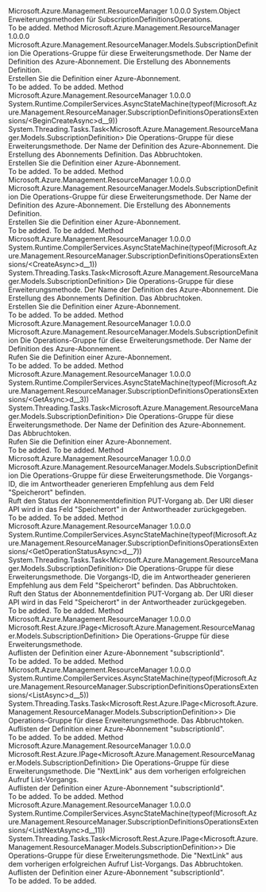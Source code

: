 <Type Name="SubscriptionDefinitionsOperationsExtensions" FullName="Microsoft.Azure.Management.ResourceManager.SubscriptionDefinitionsOperationsExtensions">
  <TypeSignature Language="C#" Value="public static class SubscriptionDefinitionsOperationsExtensions" />
  <TypeSignature Language="ILAsm" Value=".class public auto ansi abstract sealed beforefieldinit SubscriptionDefinitionsOperationsExtensions extends System.Object" />
  <TypeSignature Language="DocId" Value="T:Microsoft.Azure.Management.ResourceManager.SubscriptionDefinitionsOperationsExtensions" />
  <TypeSignature Language="VB.NET" Value="Public Module SubscriptionDefinitionsOperationsExtensions" />
  <TypeSignature Language="F#" Value="type SubscriptionDefinitionsOperationsExtensions = class" />
  <AssemblyInfo>
    <AssemblyName>Microsoft.Azure.Management.ResourceManager</AssemblyName>
    <AssemblyVersion>1.0.0.0</AssemblyVersion>
  </AssemblyInfo>
  <Base>
    <BaseTypeName>System.Object</BaseTypeName>
  </Base>
  <Interfaces />
  <Docs>
    <summary>
            Erweiterungsmethoden für SubscriptionDefinitionsOperations.
            </summary>
    <remarks>To be added.</remarks>
  </Docs>
  <Members>
    <Member MemberName="BeginCreate">
      <MemberSignature Language="C#" Value="public static Microsoft.Azure.Management.ResourceManager.Models.SubscriptionDefinition BeginCreate (this Microsoft.Azure.Management.ResourceManager.ISubscriptionDefinitionsOperations operations, string subscriptionDefinitionName, Microsoft.Azure.Management.ResourceManager.Models.SubscriptionDefinition body);" />
      <MemberSignature Language="ILAsm" Value=".method public static hidebysig class Microsoft.Azure.Management.ResourceManager.Models.SubscriptionDefinition BeginCreate(class Microsoft.Azure.Management.ResourceManager.ISubscriptionDefinitionsOperations operations, string subscriptionDefinitionName, class Microsoft.Azure.Management.ResourceManager.Models.SubscriptionDefinition body) cil managed" />
      <MemberSignature Language="DocId" Value="M:Microsoft.Azure.Management.ResourceManager.SubscriptionDefinitionsOperationsExtensions.BeginCreate(Microsoft.Azure.Management.ResourceManager.ISubscriptionDefinitionsOperations,System.String,Microsoft.Azure.Management.ResourceManager.Models.SubscriptionDefinition)" />
      <MemberSignature Language="VB.NET" Value="&lt;Extension()&gt;&#xA;Public Function BeginCreate (operations As ISubscriptionDefinitionsOperations, subscriptionDefinitionName As String, body As SubscriptionDefinition) As SubscriptionDefinition" />
      <MemberSignature Language="F#" Value="static member BeginCreate : Microsoft.Azure.Management.ResourceManager.ISubscriptionDefinitionsOperations * string * Microsoft.Azure.Management.ResourceManager.Models.SubscriptionDefinition -&gt; Microsoft.Azure.Management.ResourceManager.Models.SubscriptionDefinition" Usage="Microsoft.Azure.Management.ResourceManager.SubscriptionDefinitionsOperationsExtensions.BeginCreate (operations, subscriptionDefinitionName, body)" />
      <MemberType>Method</MemberType>
      <AssemblyInfo>
        <AssemblyName>Microsoft.Azure.Management.ResourceManager</AssemblyName>
        <AssemblyVersion>1.0.0.0</AssemblyVersion>
      </AssemblyInfo>
      <ReturnValue>
        <ReturnType>Microsoft.Azure.Management.ResourceManager.Models.SubscriptionDefinition</ReturnType>
      </ReturnValue>
      <Parameters>
        <Parameter Name="operations" Type="Microsoft.Azure.Management.ResourceManager.ISubscriptionDefinitionsOperations" RefType="this" />
        <Parameter Name="subscriptionDefinitionName" Type="System.String" />
        <Parameter Name="body" Type="Microsoft.Azure.Management.ResourceManager.Models.SubscriptionDefinition" />
      </Parameters>
      <Docs>
        <param name="operations">
            Die Operations-Gruppe für diese Erweiterungsmethode.
            </param>
        <param name="subscriptionDefinitionName">
            Der Name der Definition des Azure-Abonnement.
            </param>
        <param name="body">
            Die Erstellung des Abonnements Definition.
            </param>
        <summary>
            Erstellen Sie die Definition einer Azure-Abonnement.
            </summary>
        <returns>To be added.</returns>
        <remarks>To be added.</remarks>
      </Docs>
    </Member>
    <Member MemberName="BeginCreateAsync">
      <MemberSignature Language="C#" Value="public static System.Threading.Tasks.Task&lt;Microsoft.Azure.Management.ResourceManager.Models.SubscriptionDefinition&gt; BeginCreateAsync (this Microsoft.Azure.Management.ResourceManager.ISubscriptionDefinitionsOperations operations, string subscriptionDefinitionName, Microsoft.Azure.Management.ResourceManager.Models.SubscriptionDefinition body, System.Threading.CancellationToken cancellationToken = null);" />
      <MemberSignature Language="ILAsm" Value=".method public static hidebysig class System.Threading.Tasks.Task`1&lt;class Microsoft.Azure.Management.ResourceManager.Models.SubscriptionDefinition&gt; BeginCreateAsync(class Microsoft.Azure.Management.ResourceManager.ISubscriptionDefinitionsOperations operations, string subscriptionDefinitionName, class Microsoft.Azure.Management.ResourceManager.Models.SubscriptionDefinition body, valuetype System.Threading.CancellationToken cancellationToken) cil managed" />
      <MemberSignature Language="DocId" Value="M:Microsoft.Azure.Management.ResourceManager.SubscriptionDefinitionsOperationsExtensions.BeginCreateAsync(Microsoft.Azure.Management.ResourceManager.ISubscriptionDefinitionsOperations,System.String,Microsoft.Azure.Management.ResourceManager.Models.SubscriptionDefinition,System.Threading.CancellationToken)" />
      <MemberSignature Language="F#" Value="static member BeginCreateAsync : Microsoft.Azure.Management.ResourceManager.ISubscriptionDefinitionsOperations * string * Microsoft.Azure.Management.ResourceManager.Models.SubscriptionDefinition * System.Threading.CancellationToken -&gt; System.Threading.Tasks.Task&lt;Microsoft.Azure.Management.ResourceManager.Models.SubscriptionDefinition&gt;" Usage="Microsoft.Azure.Management.ResourceManager.SubscriptionDefinitionsOperationsExtensions.BeginCreateAsync (operations, subscriptionDefinitionName, body, cancellationToken)" />
      <MemberType>Method</MemberType>
      <AssemblyInfo>
        <AssemblyName>Microsoft.Azure.Management.ResourceManager</AssemblyName>
        <AssemblyVersion>1.0.0.0</AssemblyVersion>
      </AssemblyInfo>
      <Attributes>
        <Attribute>
          <AttributeName>System.Runtime.CompilerServices.AsyncStateMachine(typeof(Microsoft.Azure.Management.ResourceManager.SubscriptionDefinitionsOperationsExtensions/&lt;BeginCreateAsync&gt;d__9))</AttributeName>
        </Attribute>
      </Attributes>
      <ReturnValue>
        <ReturnType>System.Threading.Tasks.Task&lt;Microsoft.Azure.Management.ResourceManager.Models.SubscriptionDefinition&gt;</ReturnType>
      </ReturnValue>
      <Parameters>
        <Parameter Name="operations" Type="Microsoft.Azure.Management.ResourceManager.ISubscriptionDefinitionsOperations" RefType="this" />
        <Parameter Name="subscriptionDefinitionName" Type="System.String" />
        <Parameter Name="body" Type="Microsoft.Azure.Management.ResourceManager.Models.SubscriptionDefinition" />
        <Parameter Name="cancellationToken" Type="System.Threading.CancellationToken" />
      </Parameters>
      <Docs>
        <param name="operations">
            Die Operations-Gruppe für diese Erweiterungsmethode.
            </param>
        <param name="subscriptionDefinitionName">
            Der Name der Definition des Azure-Abonnement.
            </param>
        <param name="body">
            Die Erstellung des Abonnements Definition.
            </param>
        <param name="cancellationToken">
            Das Abbruchtoken.
            </param>
        <summary>
            Erstellen Sie die Definition einer Azure-Abonnement.
            </summary>
        <returns>To be added.</returns>
        <remarks>To be added.</remarks>
      </Docs>
    </Member>
    <Member MemberName="Create">
      <MemberSignature Language="C#" Value="public static Microsoft.Azure.Management.ResourceManager.Models.SubscriptionDefinition Create (this Microsoft.Azure.Management.ResourceManager.ISubscriptionDefinitionsOperations operations, string subscriptionDefinitionName, Microsoft.Azure.Management.ResourceManager.Models.SubscriptionDefinition body);" />
      <MemberSignature Language="ILAsm" Value=".method public static hidebysig class Microsoft.Azure.Management.ResourceManager.Models.SubscriptionDefinition Create(class Microsoft.Azure.Management.ResourceManager.ISubscriptionDefinitionsOperations operations, string subscriptionDefinitionName, class Microsoft.Azure.Management.ResourceManager.Models.SubscriptionDefinition body) cil managed" />
      <MemberSignature Language="DocId" Value="M:Microsoft.Azure.Management.ResourceManager.SubscriptionDefinitionsOperationsExtensions.Create(Microsoft.Azure.Management.ResourceManager.ISubscriptionDefinitionsOperations,System.String,Microsoft.Azure.Management.ResourceManager.Models.SubscriptionDefinition)" />
      <MemberSignature Language="VB.NET" Value="&lt;Extension()&gt;&#xA;Public Function Create (operations As ISubscriptionDefinitionsOperations, subscriptionDefinitionName As String, body As SubscriptionDefinition) As SubscriptionDefinition" />
      <MemberSignature Language="F#" Value="static member Create : Microsoft.Azure.Management.ResourceManager.ISubscriptionDefinitionsOperations * string * Microsoft.Azure.Management.ResourceManager.Models.SubscriptionDefinition -&gt; Microsoft.Azure.Management.ResourceManager.Models.SubscriptionDefinition" Usage="Microsoft.Azure.Management.ResourceManager.SubscriptionDefinitionsOperationsExtensions.Create (operations, subscriptionDefinitionName, body)" />
      <MemberType>Method</MemberType>
      <AssemblyInfo>
        <AssemblyName>Microsoft.Azure.Management.ResourceManager</AssemblyName>
        <AssemblyVersion>1.0.0.0</AssemblyVersion>
      </AssemblyInfo>
      <ReturnValue>
        <ReturnType>Microsoft.Azure.Management.ResourceManager.Models.SubscriptionDefinition</ReturnType>
      </ReturnValue>
      <Parameters>
        <Parameter Name="operations" Type="Microsoft.Azure.Management.ResourceManager.ISubscriptionDefinitionsOperations" RefType="this" />
        <Parameter Name="subscriptionDefinitionName" Type="System.String" />
        <Parameter Name="body" Type="Microsoft.Azure.Management.ResourceManager.Models.SubscriptionDefinition" />
      </Parameters>
      <Docs>
        <param name="operations">
            Die Operations-Gruppe für diese Erweiterungsmethode.
            </param>
        <param name="subscriptionDefinitionName">
            Der Name der Definition des Azure-Abonnement.
            </param>
        <param name="body">
            Die Erstellung des Abonnements Definition.
            </param>
        <summary>
            Erstellen Sie die Definition einer Azure-Abonnement.
            </summary>
        <returns>To be added.</returns>
        <remarks>To be added.</remarks>
      </Docs>
    </Member>
    <Member MemberName="CreateAsync">
      <MemberSignature Language="C#" Value="public static System.Threading.Tasks.Task&lt;Microsoft.Azure.Management.ResourceManager.Models.SubscriptionDefinition&gt; CreateAsync (this Microsoft.Azure.Management.ResourceManager.ISubscriptionDefinitionsOperations operations, string subscriptionDefinitionName, Microsoft.Azure.Management.ResourceManager.Models.SubscriptionDefinition body, System.Threading.CancellationToken cancellationToken = null);" />
      <MemberSignature Language="ILAsm" Value=".method public static hidebysig class System.Threading.Tasks.Task`1&lt;class Microsoft.Azure.Management.ResourceManager.Models.SubscriptionDefinition&gt; CreateAsync(class Microsoft.Azure.Management.ResourceManager.ISubscriptionDefinitionsOperations operations, string subscriptionDefinitionName, class Microsoft.Azure.Management.ResourceManager.Models.SubscriptionDefinition body, valuetype System.Threading.CancellationToken cancellationToken) cil managed" />
      <MemberSignature Language="DocId" Value="M:Microsoft.Azure.Management.ResourceManager.SubscriptionDefinitionsOperationsExtensions.CreateAsync(Microsoft.Azure.Management.ResourceManager.ISubscriptionDefinitionsOperations,System.String,Microsoft.Azure.Management.ResourceManager.Models.SubscriptionDefinition,System.Threading.CancellationToken)" />
      <MemberSignature Language="F#" Value="static member CreateAsync : Microsoft.Azure.Management.ResourceManager.ISubscriptionDefinitionsOperations * string * Microsoft.Azure.Management.ResourceManager.Models.SubscriptionDefinition * System.Threading.CancellationToken -&gt; System.Threading.Tasks.Task&lt;Microsoft.Azure.Management.ResourceManager.Models.SubscriptionDefinition&gt;" Usage="Microsoft.Azure.Management.ResourceManager.SubscriptionDefinitionsOperationsExtensions.CreateAsync (operations, subscriptionDefinitionName, body, cancellationToken)" />
      <MemberType>Method</MemberType>
      <AssemblyInfo>
        <AssemblyName>Microsoft.Azure.Management.ResourceManager</AssemblyName>
        <AssemblyVersion>1.0.0.0</AssemblyVersion>
      </AssemblyInfo>
      <Attributes>
        <Attribute>
          <AttributeName>System.Runtime.CompilerServices.AsyncStateMachine(typeof(Microsoft.Azure.Management.ResourceManager.SubscriptionDefinitionsOperationsExtensions/&lt;CreateAsync&gt;d__1))</AttributeName>
        </Attribute>
      </Attributes>
      <ReturnValue>
        <ReturnType>System.Threading.Tasks.Task&lt;Microsoft.Azure.Management.ResourceManager.Models.SubscriptionDefinition&gt;</ReturnType>
      </ReturnValue>
      <Parameters>
        <Parameter Name="operations" Type="Microsoft.Azure.Management.ResourceManager.ISubscriptionDefinitionsOperations" RefType="this" />
        <Parameter Name="subscriptionDefinitionName" Type="System.String" />
        <Parameter Name="body" Type="Microsoft.Azure.Management.ResourceManager.Models.SubscriptionDefinition" />
        <Parameter Name="cancellationToken" Type="System.Threading.CancellationToken" />
      </Parameters>
      <Docs>
        <param name="operations">
            Die Operations-Gruppe für diese Erweiterungsmethode.
            </param>
        <param name="subscriptionDefinitionName">
            Der Name der Definition des Azure-Abonnement.
            </param>
        <param name="body">
            Die Erstellung des Abonnements Definition.
            </param>
        <param name="cancellationToken">
            Das Abbruchtoken.
            </param>
        <summary>
            Erstellen Sie die Definition einer Azure-Abonnement.
            </summary>
        <returns>To be added.</returns>
        <remarks>To be added.</remarks>
      </Docs>
    </Member>
    <Member MemberName="Get">
      <MemberSignature Language="C#" Value="public static Microsoft.Azure.Management.ResourceManager.Models.SubscriptionDefinition Get (this Microsoft.Azure.Management.ResourceManager.ISubscriptionDefinitionsOperations operations, string subscriptionDefinitionName);" />
      <MemberSignature Language="ILAsm" Value=".method public static hidebysig class Microsoft.Azure.Management.ResourceManager.Models.SubscriptionDefinition Get(class Microsoft.Azure.Management.ResourceManager.ISubscriptionDefinitionsOperations operations, string subscriptionDefinitionName) cil managed" />
      <MemberSignature Language="DocId" Value="M:Microsoft.Azure.Management.ResourceManager.SubscriptionDefinitionsOperationsExtensions.Get(Microsoft.Azure.Management.ResourceManager.ISubscriptionDefinitionsOperations,System.String)" />
      <MemberSignature Language="VB.NET" Value="&lt;Extension()&gt;&#xA;Public Function Get (operations As ISubscriptionDefinitionsOperations, subscriptionDefinitionName As String) As SubscriptionDefinition" />
      <MemberSignature Language="F#" Value="static member Get : Microsoft.Azure.Management.ResourceManager.ISubscriptionDefinitionsOperations * string -&gt; Microsoft.Azure.Management.ResourceManager.Models.SubscriptionDefinition" Usage="Microsoft.Azure.Management.ResourceManager.SubscriptionDefinitionsOperationsExtensions.Get (operations, subscriptionDefinitionName)" />
      <MemberType>Method</MemberType>
      <AssemblyInfo>
        <AssemblyName>Microsoft.Azure.Management.ResourceManager</AssemblyName>
        <AssemblyVersion>1.0.0.0</AssemblyVersion>
      </AssemblyInfo>
      <ReturnValue>
        <ReturnType>Microsoft.Azure.Management.ResourceManager.Models.SubscriptionDefinition</ReturnType>
      </ReturnValue>
      <Parameters>
        <Parameter Name="operations" Type="Microsoft.Azure.Management.ResourceManager.ISubscriptionDefinitionsOperations" RefType="this" />
        <Parameter Name="subscriptionDefinitionName" Type="System.String" />
      </Parameters>
      <Docs>
        <param name="operations">
            Die Operations-Gruppe für diese Erweiterungsmethode.
            </param>
        <param name="subscriptionDefinitionName">
            Der Name der Definition des Azure-Abonnement.
            </param>
        <summary>
            Rufen Sie die Definition einer Azure-Abonnement.
            </summary>
        <returns>To be added.</returns>
        <remarks>To be added.</remarks>
      </Docs>
    </Member>
    <Member MemberName="GetAsync">
      <MemberSignature Language="C#" Value="public static System.Threading.Tasks.Task&lt;Microsoft.Azure.Management.ResourceManager.Models.SubscriptionDefinition&gt; GetAsync (this Microsoft.Azure.Management.ResourceManager.ISubscriptionDefinitionsOperations operations, string subscriptionDefinitionName, System.Threading.CancellationToken cancellationToken = null);" />
      <MemberSignature Language="ILAsm" Value=".method public static hidebysig class System.Threading.Tasks.Task`1&lt;class Microsoft.Azure.Management.ResourceManager.Models.SubscriptionDefinition&gt; GetAsync(class Microsoft.Azure.Management.ResourceManager.ISubscriptionDefinitionsOperations operations, string subscriptionDefinitionName, valuetype System.Threading.CancellationToken cancellationToken) cil managed" />
      <MemberSignature Language="DocId" Value="M:Microsoft.Azure.Management.ResourceManager.SubscriptionDefinitionsOperationsExtensions.GetAsync(Microsoft.Azure.Management.ResourceManager.ISubscriptionDefinitionsOperations,System.String,System.Threading.CancellationToken)" />
      <MemberSignature Language="F#" Value="static member GetAsync : Microsoft.Azure.Management.ResourceManager.ISubscriptionDefinitionsOperations * string * System.Threading.CancellationToken -&gt; System.Threading.Tasks.Task&lt;Microsoft.Azure.Management.ResourceManager.Models.SubscriptionDefinition&gt;" Usage="Microsoft.Azure.Management.ResourceManager.SubscriptionDefinitionsOperationsExtensions.GetAsync (operations, subscriptionDefinitionName, cancellationToken)" />
      <MemberType>Method</MemberType>
      <AssemblyInfo>
        <AssemblyName>Microsoft.Azure.Management.ResourceManager</AssemblyName>
        <AssemblyVersion>1.0.0.0</AssemblyVersion>
      </AssemblyInfo>
      <Attributes>
        <Attribute>
          <AttributeName>System.Runtime.CompilerServices.AsyncStateMachine(typeof(Microsoft.Azure.Management.ResourceManager.SubscriptionDefinitionsOperationsExtensions/&lt;GetAsync&gt;d__3))</AttributeName>
        </Attribute>
      </Attributes>
      <ReturnValue>
        <ReturnType>System.Threading.Tasks.Task&lt;Microsoft.Azure.Management.ResourceManager.Models.SubscriptionDefinition&gt;</ReturnType>
      </ReturnValue>
      <Parameters>
        <Parameter Name="operations" Type="Microsoft.Azure.Management.ResourceManager.ISubscriptionDefinitionsOperations" RefType="this" />
        <Parameter Name="subscriptionDefinitionName" Type="System.String" />
        <Parameter Name="cancellationToken" Type="System.Threading.CancellationToken" />
      </Parameters>
      <Docs>
        <param name="operations">
            Die Operations-Gruppe für diese Erweiterungsmethode.
            </param>
        <param name="subscriptionDefinitionName">
            Der Name der Definition des Azure-Abonnement.
            </param>
        <param name="cancellationToken">
            Das Abbruchtoken.
            </param>
        <summary>
            Rufen Sie die Definition einer Azure-Abonnement.
            </summary>
        <returns>To be added.</returns>
        <remarks>To be added.</remarks>
      </Docs>
    </Member>
    <Member MemberName="GetOperationStatus">
      <MemberSignature Language="C#" Value="public static Microsoft.Azure.Management.ResourceManager.Models.SubscriptionDefinition GetOperationStatus (this Microsoft.Azure.Management.ResourceManager.ISubscriptionDefinitionsOperations operations, Guid operationId);" />
      <MemberSignature Language="ILAsm" Value=".method public static hidebysig class Microsoft.Azure.Management.ResourceManager.Models.SubscriptionDefinition GetOperationStatus(class Microsoft.Azure.Management.ResourceManager.ISubscriptionDefinitionsOperations operations, valuetype System.Guid operationId) cil managed" />
      <MemberSignature Language="DocId" Value="M:Microsoft.Azure.Management.ResourceManager.SubscriptionDefinitionsOperationsExtensions.GetOperationStatus(Microsoft.Azure.Management.ResourceManager.ISubscriptionDefinitionsOperations,System.Guid)" />
      <MemberSignature Language="VB.NET" Value="&lt;Extension()&gt;&#xA;Public Function GetOperationStatus (operations As ISubscriptionDefinitionsOperations, operationId As Guid) As SubscriptionDefinition" />
      <MemberSignature Language="F#" Value="static member GetOperationStatus : Microsoft.Azure.Management.ResourceManager.ISubscriptionDefinitionsOperations * Guid -&gt; Microsoft.Azure.Management.ResourceManager.Models.SubscriptionDefinition" Usage="Microsoft.Azure.Management.ResourceManager.SubscriptionDefinitionsOperationsExtensions.GetOperationStatus (operations, operationId)" />
      <MemberType>Method</MemberType>
      <AssemblyInfo>
        <AssemblyName>Microsoft.Azure.Management.ResourceManager</AssemblyName>
        <AssemblyVersion>1.0.0.0</AssemblyVersion>
      </AssemblyInfo>
      <ReturnValue>
        <ReturnType>Microsoft.Azure.Management.ResourceManager.Models.SubscriptionDefinition</ReturnType>
      </ReturnValue>
      <Parameters>
        <Parameter Name="operations" Type="Microsoft.Azure.Management.ResourceManager.ISubscriptionDefinitionsOperations" RefType="this" />
        <Parameter Name="operationId" Type="System.Guid" />
      </Parameters>
      <Docs>
        <param name="operations">
            Die Operations-Gruppe für diese Erweiterungsmethode.
            </param>
        <param name="operationId">
            Die Vorgangs-ID, die im Antwortheader generieren Empfehlung aus dem Feld "Speicherort" befinden.
            </param>
        <summary>
            Ruft den Status der Abonnementdefinition PUT-Vorgang ab. Der URI dieser API wird in das Feld "Speicherort" in der Antwortheader zurückgegeben.
            </summary>
        <returns>To be added.</returns>
        <remarks>To be added.</remarks>
      </Docs>
    </Member>
    <Member MemberName="GetOperationStatusAsync">
      <MemberSignature Language="C#" Value="public static System.Threading.Tasks.Task&lt;Microsoft.Azure.Management.ResourceManager.Models.SubscriptionDefinition&gt; GetOperationStatusAsync (this Microsoft.Azure.Management.ResourceManager.ISubscriptionDefinitionsOperations operations, Guid operationId, System.Threading.CancellationToken cancellationToken = null);" />
      <MemberSignature Language="ILAsm" Value=".method public static hidebysig class System.Threading.Tasks.Task`1&lt;class Microsoft.Azure.Management.ResourceManager.Models.SubscriptionDefinition&gt; GetOperationStatusAsync(class Microsoft.Azure.Management.ResourceManager.ISubscriptionDefinitionsOperations operations, valuetype System.Guid operationId, valuetype System.Threading.CancellationToken cancellationToken) cil managed" />
      <MemberSignature Language="DocId" Value="M:Microsoft.Azure.Management.ResourceManager.SubscriptionDefinitionsOperationsExtensions.GetOperationStatusAsync(Microsoft.Azure.Management.ResourceManager.ISubscriptionDefinitionsOperations,System.Guid,System.Threading.CancellationToken)" />
      <MemberSignature Language="F#" Value="static member GetOperationStatusAsync : Microsoft.Azure.Management.ResourceManager.ISubscriptionDefinitionsOperations * Guid * System.Threading.CancellationToken -&gt; System.Threading.Tasks.Task&lt;Microsoft.Azure.Management.ResourceManager.Models.SubscriptionDefinition&gt;" Usage="Microsoft.Azure.Management.ResourceManager.SubscriptionDefinitionsOperationsExtensions.GetOperationStatusAsync (operations, operationId, cancellationToken)" />
      <MemberType>Method</MemberType>
      <AssemblyInfo>
        <AssemblyName>Microsoft.Azure.Management.ResourceManager</AssemblyName>
        <AssemblyVersion>1.0.0.0</AssemblyVersion>
      </AssemblyInfo>
      <Attributes>
        <Attribute>
          <AttributeName>System.Runtime.CompilerServices.AsyncStateMachine(typeof(Microsoft.Azure.Management.ResourceManager.SubscriptionDefinitionsOperationsExtensions/&lt;GetOperationStatusAsync&gt;d__7))</AttributeName>
        </Attribute>
      </Attributes>
      <ReturnValue>
        <ReturnType>System.Threading.Tasks.Task&lt;Microsoft.Azure.Management.ResourceManager.Models.SubscriptionDefinition&gt;</ReturnType>
      </ReturnValue>
      <Parameters>
        <Parameter Name="operations" Type="Microsoft.Azure.Management.ResourceManager.ISubscriptionDefinitionsOperations" RefType="this" />
        <Parameter Name="operationId" Type="System.Guid" />
        <Parameter Name="cancellationToken" Type="System.Threading.CancellationToken" />
      </Parameters>
      <Docs>
        <param name="operations">
            Die Operations-Gruppe für diese Erweiterungsmethode.
            </param>
        <param name="operationId">
            Die Vorgangs-ID, die im Antwortheader generieren Empfehlung aus dem Feld "Speicherort" befinden.
            </param>
        <param name="cancellationToken">
            Das Abbruchtoken.
            </param>
        <summary>
            Ruft den Status der Abonnementdefinition PUT-Vorgang ab. Der URI dieser API wird in das Feld "Speicherort" in der Antwortheader zurückgegeben.
            </summary>
        <returns>To be added.</returns>
        <remarks>To be added.</remarks>
      </Docs>
    </Member>
    <Member MemberName="List">
      <MemberSignature Language="C#" Value="public static Microsoft.Rest.Azure.IPage&lt;Microsoft.Azure.Management.ResourceManager.Models.SubscriptionDefinition&gt; List (this Microsoft.Azure.Management.ResourceManager.ISubscriptionDefinitionsOperations operations);" />
      <MemberSignature Language="ILAsm" Value=".method public static hidebysig class Microsoft.Rest.Azure.IPage`1&lt;class Microsoft.Azure.Management.ResourceManager.Models.SubscriptionDefinition&gt; List(class Microsoft.Azure.Management.ResourceManager.ISubscriptionDefinitionsOperations operations) cil managed" />
      <MemberSignature Language="DocId" Value="M:Microsoft.Azure.Management.ResourceManager.SubscriptionDefinitionsOperationsExtensions.List(Microsoft.Azure.Management.ResourceManager.ISubscriptionDefinitionsOperations)" />
      <MemberSignature Language="VB.NET" Value="&lt;Extension()&gt;&#xA;Public Function List (operations As ISubscriptionDefinitionsOperations) As IPage(Of SubscriptionDefinition)" />
      <MemberSignature Language="F#" Value="static member List : Microsoft.Azure.Management.ResourceManager.ISubscriptionDefinitionsOperations -&gt; Microsoft.Rest.Azure.IPage&lt;Microsoft.Azure.Management.ResourceManager.Models.SubscriptionDefinition&gt;" Usage="Microsoft.Azure.Management.ResourceManager.SubscriptionDefinitionsOperationsExtensions.List operations" />
      <MemberType>Method</MemberType>
      <AssemblyInfo>
        <AssemblyName>Microsoft.Azure.Management.ResourceManager</AssemblyName>
        <AssemblyVersion>1.0.0.0</AssemblyVersion>
      </AssemblyInfo>
      <ReturnValue>
        <ReturnType>Microsoft.Rest.Azure.IPage&lt;Microsoft.Azure.Management.ResourceManager.Models.SubscriptionDefinition&gt;</ReturnType>
      </ReturnValue>
      <Parameters>
        <Parameter Name="operations" Type="Microsoft.Azure.Management.ResourceManager.ISubscriptionDefinitionsOperations" RefType="this" />
      </Parameters>
      <Docs>
        <param name="operations">
            Die Operations-Gruppe für diese Erweiterungsmethode.
            </param>
        <summary>
            Auflisten der Definition einer Azure-Abonnement "subscriptionId".
            </summary>
        <returns>To be added.</returns>
        <remarks>To be added.</remarks>
      </Docs>
    </Member>
    <Member MemberName="ListAsync">
      <MemberSignature Language="C#" Value="public static System.Threading.Tasks.Task&lt;Microsoft.Rest.Azure.IPage&lt;Microsoft.Azure.Management.ResourceManager.Models.SubscriptionDefinition&gt;&gt; ListAsync (this Microsoft.Azure.Management.ResourceManager.ISubscriptionDefinitionsOperations operations, System.Threading.CancellationToken cancellationToken = null);" />
      <MemberSignature Language="ILAsm" Value=".method public static hidebysig class System.Threading.Tasks.Task`1&lt;class Microsoft.Rest.Azure.IPage`1&lt;class Microsoft.Azure.Management.ResourceManager.Models.SubscriptionDefinition&gt;&gt; ListAsync(class Microsoft.Azure.Management.ResourceManager.ISubscriptionDefinitionsOperations operations, valuetype System.Threading.CancellationToken cancellationToken) cil managed" />
      <MemberSignature Language="DocId" Value="M:Microsoft.Azure.Management.ResourceManager.SubscriptionDefinitionsOperationsExtensions.ListAsync(Microsoft.Azure.Management.ResourceManager.ISubscriptionDefinitionsOperations,System.Threading.CancellationToken)" />
      <MemberSignature Language="F#" Value="static member ListAsync : Microsoft.Azure.Management.ResourceManager.ISubscriptionDefinitionsOperations * System.Threading.CancellationToken -&gt; System.Threading.Tasks.Task&lt;Microsoft.Rest.Azure.IPage&lt;Microsoft.Azure.Management.ResourceManager.Models.SubscriptionDefinition&gt;&gt;" Usage="Microsoft.Azure.Management.ResourceManager.SubscriptionDefinitionsOperationsExtensions.ListAsync (operations, cancellationToken)" />
      <MemberType>Method</MemberType>
      <AssemblyInfo>
        <AssemblyName>Microsoft.Azure.Management.ResourceManager</AssemblyName>
        <AssemblyVersion>1.0.0.0</AssemblyVersion>
      </AssemblyInfo>
      <Attributes>
        <Attribute>
          <AttributeName>System.Runtime.CompilerServices.AsyncStateMachine(typeof(Microsoft.Azure.Management.ResourceManager.SubscriptionDefinitionsOperationsExtensions/&lt;ListAsync&gt;d__5))</AttributeName>
        </Attribute>
      </Attributes>
      <ReturnValue>
        <ReturnType>System.Threading.Tasks.Task&lt;Microsoft.Rest.Azure.IPage&lt;Microsoft.Azure.Management.ResourceManager.Models.SubscriptionDefinition&gt;&gt;</ReturnType>
      </ReturnValue>
      <Parameters>
        <Parameter Name="operations" Type="Microsoft.Azure.Management.ResourceManager.ISubscriptionDefinitionsOperations" RefType="this" />
        <Parameter Name="cancellationToken" Type="System.Threading.CancellationToken" />
      </Parameters>
      <Docs>
        <param name="operations">
            Die Operations-Gruppe für diese Erweiterungsmethode.
            </param>
        <param name="cancellationToken">
            Das Abbruchtoken.
            </param>
        <summary>
            Auflisten der Definition einer Azure-Abonnement "subscriptionId".
            </summary>
        <returns>To be added.</returns>
        <remarks>To be added.</remarks>
      </Docs>
    </Member>
    <Member MemberName="ListNext">
      <MemberSignature Language="C#" Value="public static Microsoft.Rest.Azure.IPage&lt;Microsoft.Azure.Management.ResourceManager.Models.SubscriptionDefinition&gt; ListNext (this Microsoft.Azure.Management.ResourceManager.ISubscriptionDefinitionsOperations operations, string nextPageLink);" />
      <MemberSignature Language="ILAsm" Value=".method public static hidebysig class Microsoft.Rest.Azure.IPage`1&lt;class Microsoft.Azure.Management.ResourceManager.Models.SubscriptionDefinition&gt; ListNext(class Microsoft.Azure.Management.ResourceManager.ISubscriptionDefinitionsOperations operations, string nextPageLink) cil managed" />
      <MemberSignature Language="DocId" Value="M:Microsoft.Azure.Management.ResourceManager.SubscriptionDefinitionsOperationsExtensions.ListNext(Microsoft.Azure.Management.ResourceManager.ISubscriptionDefinitionsOperations,System.String)" />
      <MemberSignature Language="VB.NET" Value="&lt;Extension()&gt;&#xA;Public Function ListNext (operations As ISubscriptionDefinitionsOperations, nextPageLink As String) As IPage(Of SubscriptionDefinition)" />
      <MemberSignature Language="F#" Value="static member ListNext : Microsoft.Azure.Management.ResourceManager.ISubscriptionDefinitionsOperations * string -&gt; Microsoft.Rest.Azure.IPage&lt;Microsoft.Azure.Management.ResourceManager.Models.SubscriptionDefinition&gt;" Usage="Microsoft.Azure.Management.ResourceManager.SubscriptionDefinitionsOperationsExtensions.ListNext (operations, nextPageLink)" />
      <MemberType>Method</MemberType>
      <AssemblyInfo>
        <AssemblyName>Microsoft.Azure.Management.ResourceManager</AssemblyName>
        <AssemblyVersion>1.0.0.0</AssemblyVersion>
      </AssemblyInfo>
      <ReturnValue>
        <ReturnType>Microsoft.Rest.Azure.IPage&lt;Microsoft.Azure.Management.ResourceManager.Models.SubscriptionDefinition&gt;</ReturnType>
      </ReturnValue>
      <Parameters>
        <Parameter Name="operations" Type="Microsoft.Azure.Management.ResourceManager.ISubscriptionDefinitionsOperations" RefType="this" />
        <Parameter Name="nextPageLink" Type="System.String" />
      </Parameters>
      <Docs>
        <param name="operations">
            Die Operations-Gruppe für diese Erweiterungsmethode.
            </param>
        <param name="nextPageLink">
            Die "NextLink" aus dem vorherigen erfolgreichen Aufruf List-Vorgangs.
            </param>
        <summary>
            Auflisten der Definition einer Azure-Abonnement "subscriptionId".
            </summary>
        <returns>To be added.</returns>
        <remarks>To be added.</remarks>
      </Docs>
    </Member>
    <Member MemberName="ListNextAsync">
      <MemberSignature Language="C#" Value="public static System.Threading.Tasks.Task&lt;Microsoft.Rest.Azure.IPage&lt;Microsoft.Azure.Management.ResourceManager.Models.SubscriptionDefinition&gt;&gt; ListNextAsync (this Microsoft.Azure.Management.ResourceManager.ISubscriptionDefinitionsOperations operations, string nextPageLink, System.Threading.CancellationToken cancellationToken = null);" />
      <MemberSignature Language="ILAsm" Value=".method public static hidebysig class System.Threading.Tasks.Task`1&lt;class Microsoft.Rest.Azure.IPage`1&lt;class Microsoft.Azure.Management.ResourceManager.Models.SubscriptionDefinition&gt;&gt; ListNextAsync(class Microsoft.Azure.Management.ResourceManager.ISubscriptionDefinitionsOperations operations, string nextPageLink, valuetype System.Threading.CancellationToken cancellationToken) cil managed" />
      <MemberSignature Language="DocId" Value="M:Microsoft.Azure.Management.ResourceManager.SubscriptionDefinitionsOperationsExtensions.ListNextAsync(Microsoft.Azure.Management.ResourceManager.ISubscriptionDefinitionsOperations,System.String,System.Threading.CancellationToken)" />
      <MemberSignature Language="F#" Value="static member ListNextAsync : Microsoft.Azure.Management.ResourceManager.ISubscriptionDefinitionsOperations * string * System.Threading.CancellationToken -&gt; System.Threading.Tasks.Task&lt;Microsoft.Rest.Azure.IPage&lt;Microsoft.Azure.Management.ResourceManager.Models.SubscriptionDefinition&gt;&gt;" Usage="Microsoft.Azure.Management.ResourceManager.SubscriptionDefinitionsOperationsExtensions.ListNextAsync (operations, nextPageLink, cancellationToken)" />
      <MemberType>Method</MemberType>
      <AssemblyInfo>
        <AssemblyName>Microsoft.Azure.Management.ResourceManager</AssemblyName>
        <AssemblyVersion>1.0.0.0</AssemblyVersion>
      </AssemblyInfo>
      <Attributes>
        <Attribute>
          <AttributeName>System.Runtime.CompilerServices.AsyncStateMachine(typeof(Microsoft.Azure.Management.ResourceManager.SubscriptionDefinitionsOperationsExtensions/&lt;ListNextAsync&gt;d__11))</AttributeName>
        </Attribute>
      </Attributes>
      <ReturnValue>
        <ReturnType>System.Threading.Tasks.Task&lt;Microsoft.Rest.Azure.IPage&lt;Microsoft.Azure.Management.ResourceManager.Models.SubscriptionDefinition&gt;&gt;</ReturnType>
      </ReturnValue>
      <Parameters>
        <Parameter Name="operations" Type="Microsoft.Azure.Management.ResourceManager.ISubscriptionDefinitionsOperations" RefType="this" />
        <Parameter Name="nextPageLink" Type="System.String" />
        <Parameter Name="cancellationToken" Type="System.Threading.CancellationToken" />
      </Parameters>
      <Docs>
        <param name="operations">
            Die Operations-Gruppe für diese Erweiterungsmethode.
            </param>
        <param name="nextPageLink">
            Die "NextLink" aus dem vorherigen erfolgreichen Aufruf List-Vorgangs.
            </param>
        <param name="cancellationToken">
            Das Abbruchtoken.
            </param>
        <summary>
            Auflisten der Definition einer Azure-Abonnement "subscriptionId".
            </summary>
        <returns>To be added.</returns>
        <remarks>To be added.</remarks>
      </Docs>
    </Member>
  </Members>
</Type>